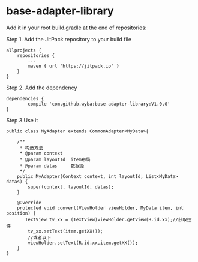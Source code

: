 # base-adapter-library

Add it in your root build.gradle at the end of repositories:

Step 1. Add the JitPack repository to your build file

    allprojects {
		repositories {
			...
			maven { url 'https://jitpack.io' }
		}
	}


Step 2. Add the dependency

	dependencies {
	        compile 'com.github.wyba:base-adapter-library:V1.0.0'
	}

Step 3.Use it

	public class MyAdapter extends CommonAdapter<MyData>{

        /**
         * 构造方法
         * @param context
         * @param layoutId  item布局
         * @param datas     数据源
         */
        public MyAdapter(Context context, int layoutId, List<MyData> datas) {
            super(context, layoutId, datas);
        }

        @Override
        protected void convert(ViewHolder viewHolder, MyData item, int position) {
           TextView tv_xx = (TextView)viewHolder.getView(R.id.xx);//获取控件
            tv_xx.setText(item.getXX());
            //或者以下
            viewHolder.setText(R.id.xx,item.getXX());
        }
    }